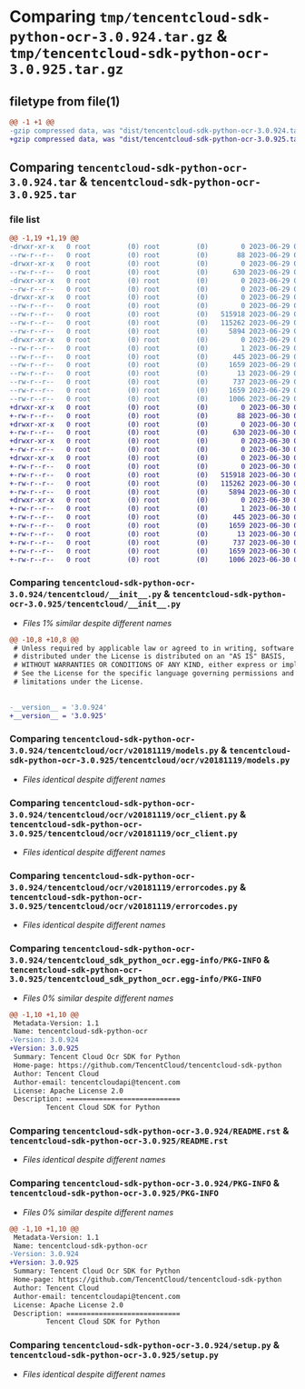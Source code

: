 # Comparing `tmp/tencentcloud-sdk-python-ocr-3.0.924.tar.gz` & `tmp/tencentcloud-sdk-python-ocr-3.0.925.tar.gz`

## filetype from file(1)

```diff
@@ -1 +1 @@
-gzip compressed data, was "dist/tencentcloud-sdk-python-ocr-3.0.924.tar", last modified: Thu Jun 29 00:39:13 2023, max compression
+gzip compressed data, was "dist/tencentcloud-sdk-python-ocr-3.0.925.tar", last modified: Fri Jun 30 02:18:58 2023, max compression
```

## Comparing `tencentcloud-sdk-python-ocr-3.0.924.tar` & `tencentcloud-sdk-python-ocr-3.0.925.tar`

### file list

```diff
@@ -1,19 +1,19 @@
-drwxr-xr-x   0 root         (0) root         (0)        0 2023-06-29 00:39:13.000000 tencentcloud-sdk-python-ocr-3.0.924/
--rw-r--r--   0 root         (0) root         (0)       88 2023-06-29 00:39:13.000000 tencentcloud-sdk-python-ocr-3.0.924/setup.cfg
-drwxr-xr-x   0 root         (0) root         (0)        0 2023-06-29 00:39:13.000000 tencentcloud-sdk-python-ocr-3.0.924/tencentcloud/
--rw-r--r--   0 root         (0) root         (0)      630 2023-06-29 00:39:13.000000 tencentcloud-sdk-python-ocr-3.0.924/tencentcloud/__init__.py
-drwxr-xr-x   0 root         (0) root         (0)        0 2023-06-29 00:39:13.000000 tencentcloud-sdk-python-ocr-3.0.924/tencentcloud/ocr/
--rw-r--r--   0 root         (0) root         (0)        0 2023-06-29 00:39:13.000000 tencentcloud-sdk-python-ocr-3.0.924/tencentcloud/ocr/__init__.py
-drwxr-xr-x   0 root         (0) root         (0)        0 2023-06-29 00:39:13.000000 tencentcloud-sdk-python-ocr-3.0.924/tencentcloud/ocr/v20181119/
--rw-r--r--   0 root         (0) root         (0)        0 2023-06-29 00:39:13.000000 tencentcloud-sdk-python-ocr-3.0.924/tencentcloud/ocr/v20181119/__init__.py
--rw-r--r--   0 root         (0) root         (0)   515918 2023-06-29 00:39:13.000000 tencentcloud-sdk-python-ocr-3.0.924/tencentcloud/ocr/v20181119/models.py
--rw-r--r--   0 root         (0) root         (0)   115262 2023-06-29 00:39:13.000000 tencentcloud-sdk-python-ocr-3.0.924/tencentcloud/ocr/v20181119/ocr_client.py
--rw-r--r--   0 root         (0) root         (0)     5894 2023-06-29 00:39:13.000000 tencentcloud-sdk-python-ocr-3.0.924/tencentcloud/ocr/v20181119/errorcodes.py
-drwxr-xr-x   0 root         (0) root         (0)        0 2023-06-29 00:39:13.000000 tencentcloud-sdk-python-ocr-3.0.924/tencentcloud_sdk_python_ocr.egg-info/
--rw-r--r--   0 root         (0) root         (0)        1 2023-06-29 00:39:13.000000 tencentcloud-sdk-python-ocr-3.0.924/tencentcloud_sdk_python_ocr.egg-info/dependency_links.txt
--rw-r--r--   0 root         (0) root         (0)      445 2023-06-29 00:39:13.000000 tencentcloud-sdk-python-ocr-3.0.924/tencentcloud_sdk_python_ocr.egg-info/SOURCES.txt
--rw-r--r--   0 root         (0) root         (0)     1659 2023-06-29 00:39:13.000000 tencentcloud-sdk-python-ocr-3.0.924/tencentcloud_sdk_python_ocr.egg-info/PKG-INFO
--rw-r--r--   0 root         (0) root         (0)       13 2023-06-29 00:39:13.000000 tencentcloud-sdk-python-ocr-3.0.924/tencentcloud_sdk_python_ocr.egg-info/top_level.txt
--rw-r--r--   0 root         (0) root         (0)      737 2023-06-29 00:39:13.000000 tencentcloud-sdk-python-ocr-3.0.924/README.rst
--rw-r--r--   0 root         (0) root         (0)     1659 2023-06-29 00:39:13.000000 tencentcloud-sdk-python-ocr-3.0.924/PKG-INFO
--rw-r--r--   0 root         (0) root         (0)     1006 2023-06-29 00:39:13.000000 tencentcloud-sdk-python-ocr-3.0.924/setup.py
+drwxr-xr-x   0 root         (0) root         (0)        0 2023-06-30 02:18:58.000000 tencentcloud-sdk-python-ocr-3.0.925/
+-rw-r--r--   0 root         (0) root         (0)       88 2023-06-30 02:18:58.000000 tencentcloud-sdk-python-ocr-3.0.925/setup.cfg
+drwxr-xr-x   0 root         (0) root         (0)        0 2023-06-30 02:18:58.000000 tencentcloud-sdk-python-ocr-3.0.925/tencentcloud/
+-rw-r--r--   0 root         (0) root         (0)      630 2023-06-30 02:18:58.000000 tencentcloud-sdk-python-ocr-3.0.925/tencentcloud/__init__.py
+drwxr-xr-x   0 root         (0) root         (0)        0 2023-06-30 02:18:58.000000 tencentcloud-sdk-python-ocr-3.0.925/tencentcloud/ocr/
+-rw-r--r--   0 root         (0) root         (0)        0 2023-06-30 02:18:58.000000 tencentcloud-sdk-python-ocr-3.0.925/tencentcloud/ocr/__init__.py
+drwxr-xr-x   0 root         (0) root         (0)        0 2023-06-30 02:18:58.000000 tencentcloud-sdk-python-ocr-3.0.925/tencentcloud/ocr/v20181119/
+-rw-r--r--   0 root         (0) root         (0)        0 2023-06-30 02:18:58.000000 tencentcloud-sdk-python-ocr-3.0.925/tencentcloud/ocr/v20181119/__init__.py
+-rw-r--r--   0 root         (0) root         (0)   515918 2023-06-30 02:18:58.000000 tencentcloud-sdk-python-ocr-3.0.925/tencentcloud/ocr/v20181119/models.py
+-rw-r--r--   0 root         (0) root         (0)   115262 2023-06-30 02:18:58.000000 tencentcloud-sdk-python-ocr-3.0.925/tencentcloud/ocr/v20181119/ocr_client.py
+-rw-r--r--   0 root         (0) root         (0)     5894 2023-06-30 02:18:58.000000 tencentcloud-sdk-python-ocr-3.0.925/tencentcloud/ocr/v20181119/errorcodes.py
+drwxr-xr-x   0 root         (0) root         (0)        0 2023-06-30 02:18:58.000000 tencentcloud-sdk-python-ocr-3.0.925/tencentcloud_sdk_python_ocr.egg-info/
+-rw-r--r--   0 root         (0) root         (0)        1 2023-06-30 02:18:58.000000 tencentcloud-sdk-python-ocr-3.0.925/tencentcloud_sdk_python_ocr.egg-info/dependency_links.txt
+-rw-r--r--   0 root         (0) root         (0)      445 2023-06-30 02:18:58.000000 tencentcloud-sdk-python-ocr-3.0.925/tencentcloud_sdk_python_ocr.egg-info/SOURCES.txt
+-rw-r--r--   0 root         (0) root         (0)     1659 2023-06-30 02:18:58.000000 tencentcloud-sdk-python-ocr-3.0.925/tencentcloud_sdk_python_ocr.egg-info/PKG-INFO
+-rw-r--r--   0 root         (0) root         (0)       13 2023-06-30 02:18:58.000000 tencentcloud-sdk-python-ocr-3.0.925/tencentcloud_sdk_python_ocr.egg-info/top_level.txt
+-rw-r--r--   0 root         (0) root         (0)      737 2023-06-30 02:18:58.000000 tencentcloud-sdk-python-ocr-3.0.925/README.rst
+-rw-r--r--   0 root         (0) root         (0)     1659 2023-06-30 02:18:58.000000 tencentcloud-sdk-python-ocr-3.0.925/PKG-INFO
+-rw-r--r--   0 root         (0) root         (0)     1006 2023-06-30 02:18:58.000000 tencentcloud-sdk-python-ocr-3.0.925/setup.py
```

### Comparing `tencentcloud-sdk-python-ocr-3.0.924/tencentcloud/__init__.py` & `tencentcloud-sdk-python-ocr-3.0.925/tencentcloud/__init__.py`

 * *Files 1% similar despite different names*

```diff
@@ -10,8 +10,8 @@
 # Unless required by applicable law or agreed to in writing, software
 # distributed under the License is distributed on an "AS IS" BASIS,
 # WITHOUT WARRANTIES OR CONDITIONS OF ANY KIND, either express or implied.
 # See the License for the specific language governing permissions and
 # limitations under the License.
 
 
-__version__ = '3.0.924'
+__version__ = '3.0.925'
```

### Comparing `tencentcloud-sdk-python-ocr-3.0.924/tencentcloud/ocr/v20181119/models.py` & `tencentcloud-sdk-python-ocr-3.0.925/tencentcloud/ocr/v20181119/models.py`

 * *Files identical despite different names*

### Comparing `tencentcloud-sdk-python-ocr-3.0.924/tencentcloud/ocr/v20181119/ocr_client.py` & `tencentcloud-sdk-python-ocr-3.0.925/tencentcloud/ocr/v20181119/ocr_client.py`

 * *Files identical despite different names*

### Comparing `tencentcloud-sdk-python-ocr-3.0.924/tencentcloud/ocr/v20181119/errorcodes.py` & `tencentcloud-sdk-python-ocr-3.0.925/tencentcloud/ocr/v20181119/errorcodes.py`

 * *Files identical despite different names*

### Comparing `tencentcloud-sdk-python-ocr-3.0.924/tencentcloud_sdk_python_ocr.egg-info/PKG-INFO` & `tencentcloud-sdk-python-ocr-3.0.925/tencentcloud_sdk_python_ocr.egg-info/PKG-INFO`

 * *Files 0% similar despite different names*

```diff
@@ -1,10 +1,10 @@
 Metadata-Version: 1.1
 Name: tencentcloud-sdk-python-ocr
-Version: 3.0.924
+Version: 3.0.925
 Summary: Tencent Cloud Ocr SDK for Python
 Home-page: https://github.com/TencentCloud/tencentcloud-sdk-python
 Author: Tencent Cloud
 Author-email: tencentcloudapi@tencent.com
 License: Apache License 2.0
 Description: ============================
         Tencent Cloud SDK for Python
```

### Comparing `tencentcloud-sdk-python-ocr-3.0.924/README.rst` & `tencentcloud-sdk-python-ocr-3.0.925/README.rst`

 * *Files identical despite different names*

### Comparing `tencentcloud-sdk-python-ocr-3.0.924/PKG-INFO` & `tencentcloud-sdk-python-ocr-3.0.925/PKG-INFO`

 * *Files 0% similar despite different names*

```diff
@@ -1,10 +1,10 @@
 Metadata-Version: 1.1
 Name: tencentcloud-sdk-python-ocr
-Version: 3.0.924
+Version: 3.0.925
 Summary: Tencent Cloud Ocr SDK for Python
 Home-page: https://github.com/TencentCloud/tencentcloud-sdk-python
 Author: Tencent Cloud
 Author-email: tencentcloudapi@tencent.com
 License: Apache License 2.0
 Description: ============================
         Tencent Cloud SDK for Python
```

### Comparing `tencentcloud-sdk-python-ocr-3.0.924/setup.py` & `tencentcloud-sdk-python-ocr-3.0.925/setup.py`

 * *Files identical despite different names*

